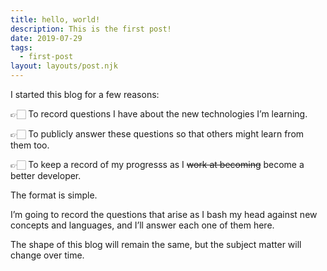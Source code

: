 ```yaml
---
title: hello, world!
description: This is the first post!
date: 2019-07-29
tags:
  - first-post
layout: layouts/post.njk
---
```


I started this blog for a few reasons:

👉🏻 To record questions I have about the new technologies I’m learning.

👉🏻 To publicly answer these questions so that others might learn from them too.

👉🏻 To keep a record of my progresss as I ~~work at becoming~~ become a better developer.

The format is simple.

I’m going to record the questions that arise as I bash my head against new concepts and languages, and I’ll answer each one of them here.

The shape of this blog will remain the same, but the subject matter will change over time.

